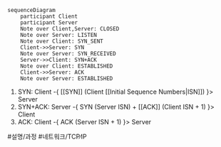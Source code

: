 ```mermaid
sequenceDiagram
    participant Client
    participant Server
    Note over Client,Server: CLOSED
    Note over Server: LISTEN
    Note over Client: SYN_SENT
    Client->>Server: SYN
    Note over Server: SYN_RECEIVED
    Server->>Client: SYN+ACK
    Note over Client: ESTABLISHED
    Client->>Server: ACK
    Note over Server: ESTABLISHED
```

1. SYN: Client -{ [[SYN]] (Client [[Initial Sequence Numbers|ISN]]) }> Server
3. SYN+ACK: Server -{ SYN (Server ISN) + [[ACK]] (Client ISN + 1) }> Client
4. ACK: Client -{ ACK (Server ISN + 1) }> Server

#설명/과정 #네트워크/TCP∕IP 